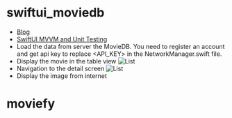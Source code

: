 # swiftui_moviedb
- [Blog](https://medium.com/@liemvo/swiftui-fetch-parse-and-display-in-data-to-the-list-888079911a85)
- [SwiftUI MVVM and Unit Testing](https://medium.com/@liemvo/swiftui-mvvm-and-mock-service-unit-testing-13ed2fa167ec)
- Load the data from server the MovieDB. You need to register an account and get api key to replace <API_KEY> in the NetworkManager.swift file.
- Display the movie in the table view
![List](/List.png)
- Navigation to the detail screen
![List](/Detail.png)
- Display the image from internet
# moviefy
